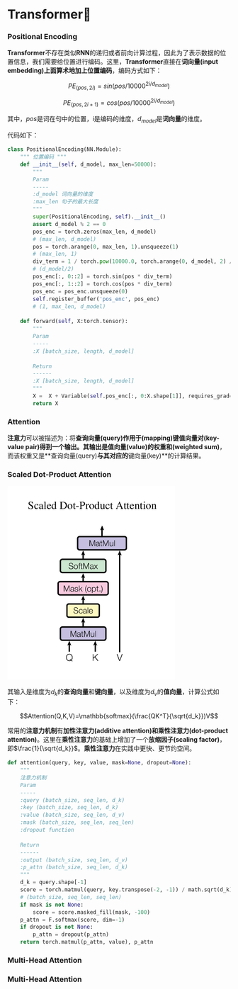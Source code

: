 # Transformer:truck:

### Positional Encoding

**Transformer**不存在类似**RNN**的递归或者前向计算过程，因此为了表示数据的位置信息，我们需要给位置进行编码。这里，**Transformer**直接在**词向量(input embedding)**上面算术地加上**位置编码**，编码方式如下：

$$PE_{(pos,2i)}=sin(pos/10000^{2i/d_{model}})$$

$$PE_{(pos,2i+1)}=cos(pos/10000^{2i/d_{model}})$$

其中，$pos$是词在句中的位置，$i$是编码的维度，$d_{model}$是**词向量**的维度。

代码如下：

~~~python
class PositionalEncoding(NN.Module):
    """ 位置编码 """
    def __init__(self, d_model, max_len=50000):
        """
        Param
        -----
        :d_model 词向量的维度
        :max_len 句子的最大长度
        """
        super(PositionalEncoding, self).__init__()
        assert d_model % 2 == 0
        pos_enc = torch.zeros(max_len, d_model)
        # (max_len, d_model)
        pos = torch.arange(0, max_len, 1).unsqueeze(1)
        # (max_len, 1)
        div_term = 1 / torch.pow(10000.0, torch.arange(0, d_model, 2) / d_model)
        # (d_model/2)
        pos_enc[:, 0::2] = torch.sin(pos * div_term)
        pos_enc[:, 1::2] = torch.cos(pos * div_term)
        pos_enc = pos_enc.unsqueeze(0)
        self.register_buffer('pos_enc', pos_enc)
        # (1, max_len, d_model)
    
    def forward(self, X:torch.tensor):
        """
        Param
        -----
        :X [batch_size, length, d_model]
        
        Return
        ------
        :X [batch_size, length, d_model]
        """
        X =  X + Variable(self.pos_enc[:, 0:X.shape[1]], requires_grad=False)
        return X
~~~



### Attention

**注意力**可以被描述为：将**查询向量(query)**作用于**(mapping)键值向量对(key-value pair)**得到一个输出。其输出是**值向量(value)**的**权重和(weighted sum)**，而该权重又是**查询向量(query)**与其对应的**键向量(key)**的计算结果。



### Scaled Dot-Product Attention

<img src=".md/p1.png" alt="scaled dot-product attention" style="zoom:50%;" />



其输入是维度为$d_k$的**查询向量**和**键向量**，以及维度为$d_v$的**值向量**，计算公式如下：

$$Attention(Q,K,V)=\mathbb{softmax}(\frac{QK^T}{\sqrt{d_k}})V$$

常用的**注意力机制**有**加性注意力(additive attention)**和**乘性注意力(dot-product attention)**。这里在**乘性注意力**的基础上增加了一个**放缩因子(scaling factor)**，即$\frac{1}{\sqrt{d_k}}$。**乘性注意力**在实践中更快、更节约空间。

~~~python
def attention(query, key, value, mask=None, dropout=None):
    """
    注意力机制
    Param
    -----
    :query (batch_size, seq_len, d_k)
    :key (batch_size, seq_len, d_k)
    :value (batch_size, seq_len, d_v)
    :mask (batch_size, seq_len, seq_len)
    :dropout function

    Return
    ------
    :output (batch_size, seq_len, d_v)
    :p_attn (batch_size, seq_len, d_k)
    """
    d_k = query.shape[-1]
    score = torch.matmul(query, key.transpose(-2, -1)) / math.sqrt(d_k)
    # (batch_size, seq_len, seq_len)
    if mask is not None:
        score = score.masked_fill(mask, -100)
    p_attn = F.softmax(score, dim=-1)
    if dropout is not None:
        p_attn = dropout(p_attn)
    return torch.matmul(p_attn, value), p_attn
~~~





### Multi-Head Attention



































### Multi-Head Attention









